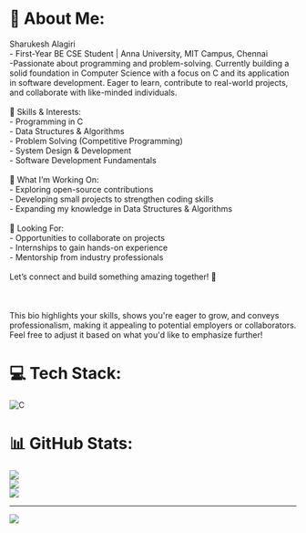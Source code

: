 # 💫 About Me:
 Sharukesh Alagiri  <br>- First-Year BE CSE Student | Anna University, MIT Campus, Chennai  <br>-Passionate about programming and problem-solving. Currently building a solid foundation in Computer Science with a focus on C and its application in software development. Eager to learn, contribute to real-world projects, and collaborate with like-minded individuals.<br><br>🔹 Skills & Interests:  <br>- Programming in C  <br>- Data Structures & Algorithms  <br>- Problem Solving (Competitive Programming)  <br>- System Design & Development  <br>- Software Development Fundamentals  <br><br>🔹 What I’m Working On:  <br>- Exploring open-source contributions  <br>- Developing small projects to strengthen coding skills  <br>- Expanding my knowledge in Data Structures & Algorithms<br><br>🔹 Looking For:  <br>- Opportunities to collaborate on projects  <br>- Internships to gain hands-on experience  <br>- Mentorship from industry professionals<br><br>Let’s connect and build something amazing together! 🚀<br><br><br><br>This bio highlights your skills, shows you're eager to grow, and conveys professionalism, making it appealing to potential employers or collaborators. Feel free to adjust it based on what you'd like to emphasize further!


# 💻 Tech Stack:
![C](https://img.shields.io/badge/c-%2300599C.svg?style=for-the-badge&logo=c&logoColor=white)
# 📊 GitHub Stats:
![](https://github-readme-stats.vercel.app/api?username=sharukeshalagiri&theme=dark&hide_border=false&include_all_commits=false&count_private=false)<br/>
![](https://github-readme-streak-stats.herokuapp.com/?user=sharukeshalagiri&theme=dark&hide_border=false)<br/>
![](https://github-readme-stats.vercel.app/api/top-langs/?username=sharukeshalagiri&theme=dark&hide_border=false&include_all_commits=false&count_private=false&layout=compact)

---
[![](https://visitcount.itsvg.in/api?id=sharukeshalagiri&icon=0&color=0)](https://visitcount.itsvg.in)

<!-- Proudly created with GPRM ( https://gprm.itsvg.in ) -->
